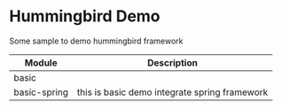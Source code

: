 # Hummingbird Demo

Some sample to demo hummingbird framework


| Module | Description |
| ------ | ----------- |
|basic   |             |
|basic-spring| this is basic demo integrate spring framework|
